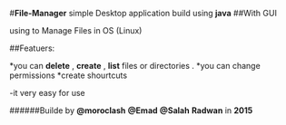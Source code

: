 #**File-Manager** simple Desktop application build using **java**
            ##With GUI


using to Manage Files in OS (Linux)


##Featuers:


*you can **delete** , **create** , **list** files or directories .
*you can change permissions 
*create shourtcuts


-it very easy for use



######Builde by **@moroclash** **@Emad** **@Salah** **Radwan** in **2015**

